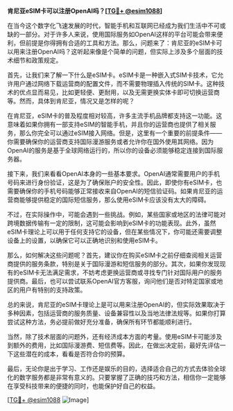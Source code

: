**肯尼亚eSIM卡可以注册OpenAI吗？[[TG💪+ @esim1088](https://t.me/s/esim1088)]**

在当今这个数字化飞速发展的时代，智能手机和互联网已经成为我们生活中不可或缺的一部分。对于许多人来说，使用国际服务如OpenAI这样的平台可能会带来便利，但前提是你得拥有合适的工具和方法。那么，问题来了：肯尼亚的eSIM卡可以用来注册OpenAI吗？这听起来像是个简单的问题，但实际上涉及多个层面的技术细节和政策规定。

首先，让我们来了解一下什么是eSIM卡。eSIM卡是一种嵌入式SIM卡技术，它允许用户通过网络下载运营商的配置文件，而不需要物理插入传统的SIM卡。这种技术的优点显而易见，比如更轻便、更耐用，以及无需更换实体卡即可切换运营商等。然而，具体到肯尼亚，情况又是怎样的呢？

在肯尼亚，eSIM卡的普及程度相对较高，许多主流手机品牌都支持这一功能。这意味着如果你拥有一部支持eSIM的智能手机，并且你的运营商也提供了相关服务，那么你完全可以通过eSIM接入网络。但是，这里有一个重要的前提条件——你需要确保你的运营商支持国际漫游服务或者允许你在国外使用其网络。因为OpenAI的服务是基于全球网络运行的，所以你的设备必须能够稳定连接到国际服务器。

接下来，我们来看看OpenAI本身的一些基本要求。OpenAI通常需要用户的手机号码来进行身份验证，这是为了确保账户的安全性。因此，即使你有eSIM卡，也需要确保你的手机号码能够正常接收来自OpenAI的短信验证码。如果肯尼亚的运营商能够提供稳定的国际短信服务，那么使用eSIM卡应该没有太大的障碍。

不过，在实际操作中，可能会遇到一些挑战。例如，某些国家或地区的法律可能对跨境数据传输有一定的限制，这可能会影响到eSIM卡的功能表现。此外，虽然eSIM卡理论上可以用于任何支持它的设备，但在某些情况下，你可能还需要调整设备上的设置，以确保它可以正确地识别和使用eSIM卡。

那么，如何解决这些问题呢？首先，建议你在购买eSIM卡之前仔细查阅相关运营商提供的服务条款，特别是关于国际漫游和短信服务的部分。其次，如果你发现现有的eSIM卡无法满足需求，不妨考虑更换运营商或寻找专门针对国际用户的服务提供商。最后，也可以尝试联系OpenAI官方客服，询问他们是否对特定国家或地区的用户有特别的支持政策。

总的来说，肯尼亚的eSIM卡理论上是可以用来注册OpenAI的，但实际效果取决于多种因素，包括运营商的服务质量、设备兼容性以及当地法律法规等。如果你打算尝试这种方法，务必提前做好充分准备，确保所有环节都能顺利进行。

当然，除了技术层面的问题外，还有经济成本方面的考量。使用eSIM卡可能涉及到额外的费用，比如国际漫游费、短信费等。因此，在做出决定前，最好先评估一下这些潜在的成本，看看是否符合你的预算。

最后，无论你是出于学习、工作还是娱乐的目的，选择适合自己的方式去体验全球化的数字服务都是非常有意义的。只要掌握了正确的技巧和方法，相信你一定能够在享受科技带来的便捷的同时，也能保护好自己的权益。

[[TG💪+ @esim1088](https://t.me/s/esim1088) ![Image](https://i.postimg.cc/4NQfJmqS/Snipaste-2025-05-13-00-14-12.png)]
